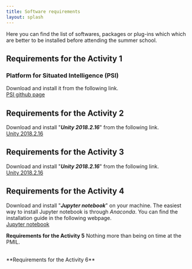 ```yaml
---
title: Software requirements
layout: splash
---
```

Here you can find the list of softwares, packages or plug-ins which which are better to be installed before attending the summer school.
<br />
## Requirements for the Activity 1
### Platform for Situated Intelligence (PSI) 
Download and install it from the following link.
<br />
<a href="https://github.com/microsoft/psi" target="_blank">PSI github page</a>
<br />

## Requirements for the Activity 2
Download and install "**_Unity 2018.2.16_**" from the following link.
<br />
<a href="https://unity3d.com/get-unity/download/archive" target="_blank">Unity 2018.2.16</a>
<br />
 
## Requirements for the Activity 3
Download and install "**_Unity 2018.2.16_**" from the following link.
<br />
<a href="https://unity3d.com/get-unity/download/archive" target="_blank">Unity 2018.2.16</a>
<br />

## Requirements for the Activity 4
Download and install "**_Jupyter notebook_**" on your machine. The easiest way to install Jupyter notebook is through _Anaconda_. You can find the installation guide in the following webpage.
<br />
<a href="https://jupyter.readthedocs.io/en/latest/install.html" target="_blank">Jupyter notebook</a>
<br />

**Requirements for the Activity 5**
Nothing more than being on time at the PMIL. 

<br />
**Requirements for the Activity 6**
<br />
